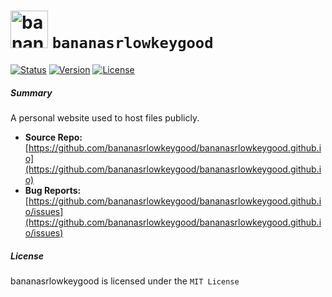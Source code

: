 # <img alt="bananas" src="https://bananasrlowkeygood.github.io/images/logo.png" height="60"> `bananasrlowkeygood`
<link rel="shortcut icon" type="image/x-icon" href="images/favicon.ico">

[![Status](https://img.shields.io/badge/banana%20status-lowkey%20good-yellow?style=flat-square)](https://bananasrlowkeygood.github.io)
[![Version](https://img.shields.io/badge/version-v3.14.15-blueviolet?style=flat-square)](https://bananasrlowkeygood.github.io)
[![License](https://img.shields.io/github/license/bananasrlowkeygood/bananasrlowkeygood?style=flat-square&color=red
)](https://github.com/bananasrlowkeygood/bananasrlowkeygood.github.io/blob/main/LICENSE)

##### Summary 

A personal website used to host files publicly.

- **Source Repo:** [https://github.com/bananasrlowkeygood/bananasrlowkeygood.github.io](https://github.com/bananasrlowkeygood/bananasrlowkeygood.github.io)
- **Bug Reports:** [https://github.com/bananasrlowkeygood/bananasrlowkeygood.github.io/issues](https://github.com/bananasrlowkeygood/bananasrlowkeygood.github.io/issues)

##### License

bananasrlowkeygood is licensed under the `MIT License`

